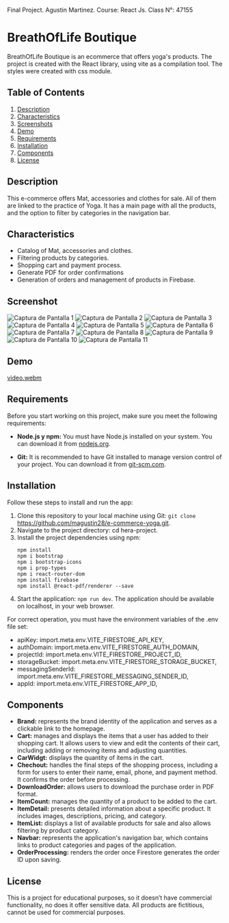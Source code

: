 Final Project. Agustin Martinez. Course: React Js. Class N°: 47155

# BreathOfLife Boutique

BreathOfLife Boutique is an ecommerce that offers yoga's products. The project is created with the React library, using vite as a compilation tool. The styles were created with css module.

## Table of Contents

1. [Description](#description)
2. [Characteristics](#characteristics)
3. [Screenshots](#screenshot)
4. [Demo](#demo)
5. [Requirements](#requirements)
6. [Installation](#installation)
7. [Components](#components)
8. [License](#license)

## Description

This e-commerce offers Mat, accessories and clothes for sale. All of them are linked to the practice of Yoga. It has a main page with all the products, and the option to filter by categories in the navigation bar.

## Characteristics

- Catalog of Mat, accessories and clothes.
- Filtering products by categories.
- Shopping cart and payment process.
- Generate PDF for order confirmations
- Generation of orders and management of products in Firebase.

## Screenshot

![Captura de Pantalla 1](public/imgCap/captura-1.png)
![Captura de Pantalla 2](public/imgCap/captura-2.png)
![Captura de Pantalla 3](public/imgCap/captura-3.png)
![Captura de Pantalla 4](public/imgCap/captura-4.png)
![Captura de Pantalla 5](public/imgCap/captura-5.png)
![Captura de Pantalla 6](public/imgCap/captura-6.png)
![Captura de Pantalla 7](public/imgCap/captura-7.png)
![Captura de Pantalla 8](public/imgCap/captura-8.png)
![Captura de Pantalla 9](public/imgCap/captura-9.png)
![Captura de Pantalla 10](public/imgCap/captura-10.png)
![Captura de Pantalla 11](public/imgCap/captura-11.png)

## Demo

[video.webm](https://github.com/magustin28/e-commerce-yoga/assets/86117922/fdb1cb30-dff5-4cfd-9ced-0ee8bd285e2d)

## Requirements

Before you start working on this project, make sure you meet the following requirements:

- **Node.js y npm:** You must have Node.js installed on your system. You can download it from [nodejs.org](https://nodejs.org/).

- **Git:** It is recommended to have Git installed to manage version control of your project. You can download it from [git-scm.com](https://git-scm.com/).

## Installation

Follow these steps to install and run the app:

1. Clone this repository to your local machine using Git: `git clone` https://github.com/magustin28/e-commerce-yoga.git.
2. Navigate to the project directory: cd hera-project.
3. Install the project dependencies using npm:
   ```
   npm install
   npm i bootstrap
   npm i bootstrap-icons
   npm i prop-types
   npm i react-router-dom
   npm install firebase
   npm install @react-pdf/renderer --save
   ```
4. Start the application: `npm run dev`.
   The application should be available on localhost, in your web browser.

For correct operation, you must have the environment variables of the .env file set:

- apiKey: import.meta.env.VITE_FIRESTORE_API_KEY,
- authDomain: import.meta.env.VITE_FIRESTORE_AUTH_DOMAIN,
- projectId: import.meta.env.VITE_FIRESTORE_PROJECT_ID,
- storageBucket: import.meta.env.VITE_FIRESTORE_STORAGE_BUCKET,
- messagingSenderId: import.meta.env.VITE_FIRESTORE_MESSAGING_SENDER_ID,
- appId: import.meta.env.VITE_FIRESTORE_APP_ID,

## Components

- **Brand:** represents the brand identity of the application and serves as a clickable link to the homepage.
- **Cart:** manages and displays the items that a user has added to their shopping cart. It allows users to view and edit the contents of their cart, including adding or removing items and adjusting quantities.
- **CarWidgt:** displays the quantity of items in the cart.
- **Chechout:** handles the final steps of the shopping process, including a form for users to enter their name, email, phone, and payment method. It confirms the order before processing.
- **DownloadOrder:** allows users to download the purchase order in PDF format.
- **ItemCount:** manages the quantity of a product to be added to the cart.
- **ItemDetail:** presents detailed information about a specific product. It includes images, descriptions, pricing, and category.
- **ItemList:** displays a list of available products for sale and also allows filtering by product category.
- **Navbar:** represents the application's navigation bar, which contains links to product categories and pages of the application.
- **OrderProcessing:** renders the order once Firestore generates the order ID upon saving.

## License

This is a project for educational purposes, so it doesn’t have commercial functionality, no does it offer sensitive data. All products are fictitious, cannot be used for commercial purposes.

